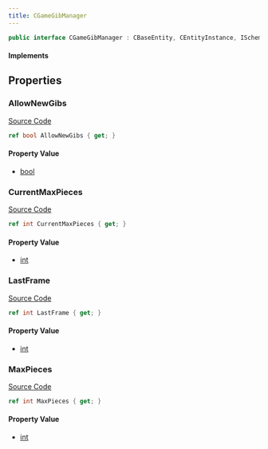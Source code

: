 ```yaml
---
title: CGameGibManager
---
```


```csharp
public interface CGameGibManager : CBaseEntity, CEntityInstance, ISchemaClass<CEntityInstance>, ISchemaClass<CBaseEntity>, ISchemaClass<CGameGibManager>, ISchemaField, ISchemaClass, INativeHandle
```

#### Implements

## Properties

### AllowNewGibs

[Source Code](https://github.com/swiftly-solution/swiftlys2/blob/beta/managed/src/SwiftlyS2.Generated/Schemas/Interfaces/CGameGibManager.cs#L16)

```csharp
ref bool AllowNewGibs { get; }
```

#### Property Value

- [bool](https://learn.microsoft.com/dotnet/api/system.boolean)

### CurrentMaxPieces

[Source Code](https://github.com/swiftly-solution/swiftlys2/blob/beta/managed/src/SwiftlyS2.Generated/Schemas/Interfaces/CGameGibManager.cs#L18)

```csharp
ref int CurrentMaxPieces { get; }
```

#### Property Value

- [int](https://learn.microsoft.com/dotnet/api/system.int32)

### LastFrame

[Source Code](https://github.com/swiftly-solution/swiftlys2/blob/beta/managed/src/SwiftlyS2.Generated/Schemas/Interfaces/CGameGibManager.cs#L22)

```csharp
ref int LastFrame { get; }
```

#### Property Value

- [int](https://learn.microsoft.com/dotnet/api/system.int32)

### MaxPieces

[Source Code](https://github.com/swiftly-solution/swiftlys2/blob/beta/managed/src/SwiftlyS2.Generated/Schemas/Interfaces/CGameGibManager.cs#L20)

```csharp
ref int MaxPieces { get; }
```

#### Property Value

- [int](https://learn.microsoft.com/dotnet/api/system.int32)

